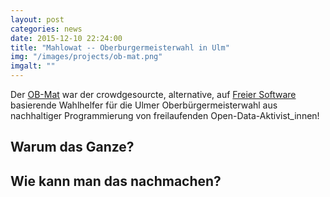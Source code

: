 ```yaml
---
layout: post
categories: news
date: 2015-12-10 22:24:00
title: "Mahlowat -- Oberburgermeisterwahl in Ulm"
img: "/images/projects/ob-mat.png" 
imgalt: ""
---
```


Der [OB-Mat](http://ob-mat.ulmapi.de) war der crowdgesourcte, alternative, auf [Freier Software](https://hszemi.de/2014/12/der-mahlowat-2-0-ist-fertig/) basierende Wahlhelfer für die Ulmer Oberbürgermeisterwahl aus nachhaltiger Programmierung von freilaufenden Open-Data-Aktivist_innen!

## Warum das Ganze?

## Wie kann man das nachmachen?

